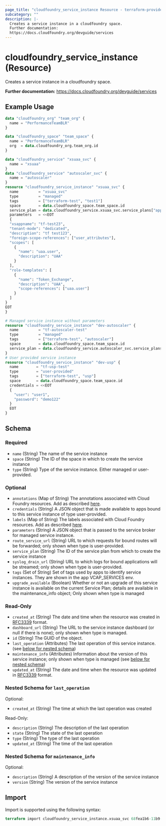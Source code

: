 ```yaml
---
page_title: "cloudfoundry_service_instance Resource - terraform-provider-cloudfoundry"
subcategory: ""
description: |-
  Creates a service instance in a cloudfoundry space.
  Further documentation:
  https://docs.cloudfoundry.org/devguide/services
---
```


# cloudfoundry_service_instance (Resource)

Creates a service instance in a cloudfoundry space.

__Further documentation:__
https://docs.cloudfoundry.org/devguide/services

## Example Usage

```terraform
data "cloudfoundry_org" "team_org" {
  name = "PerformanceTeamBLR"
}

data "cloudfoundry_space" "team_space" {
  name = "PerformanceTeamBLR"
  org  = data.cloudfoundry_org.team_org.id
}

data "cloudfoundry_service" "xsuaa_svc" {
  name = "xsuaa"
}
data "cloudfoundry_service" "autoscaler_svc" {
  name = "autoscaler"
}
resource "cloudfoundry_service_instance" "xsuaa_svc" {
  name         = "xsuaa_svc"
  type         = "managed"
  tags         = ["terraform-test", "test1"]
  space        = data.cloudfoundry_space.team_space.id
  service_plan = data.cloudfoundry_service.xsuaa_svc.service_plans["application"]
  parameters   = <<EOT
  {
  "xsappname": "tf-test23",
  "tenant-mode": "dedicated",
  "description": "tf test123",
  "foreign-scope-references": ["user_attributes"],
  "scopes": [
    {
      "name": "uaa.user",
      "description": "UAA"
    }
  ],
  "role-templates": [
    {
      "name": "Token_Exchange",
      "description": "UAA",
      "scope-references": ["uaa.user"]
    }
  ]
}
EOT
}

# Managed service instance without parameters
resource "cloudfoundry_service_instance" "dev-autoscaler" {
  name         = "tf-autoscaler-test"
  type         = "managed"
  tags         = ["terraform-test", "autoscaler"]
  space        = data.cloudfoundry_space.team_space.id
  service_plan = data.cloudfoundry_service.autoscaler_svc.service_plans["standard"]
}
# User provided service instance
resource "cloudfoundry_service_instance" "dev-usp" {
  name        = "tf-usp-test"
  type        = "user-provided"
  tags        = ["terraform-test", "usp"]
  space       = data.cloudfoundry_space.team_space.id
  credentials = <<EOT
  {
    "user": "user1",
    "password": "demo122"
  }
  EOT
}
```

<!-- schema generated by tfplugindocs -->
## Schema

### Required

- `name` (String) The name of the service instance
- `space` (String) The ID of the space in which to create the service instance
- `type` (String) Type of the service instance. Either managed or user-provided.

### Optional

- `annotations` (Map of String) The annotations associated with Cloud Foundry resources. Add as described [here](https://docs.cloudfoundry.org/adminguide/metadata.html#-view-metadata-for-an-object).
- `credentials` (String) A JSON object that is made available to apps bound to this service instance of type user-provided.
- `labels` (Map of String) The labels associated with Cloud Foundry resources. Add as described [here](https://docs.cloudfoundry.org/adminguide/metadata.html#-view-metadata-for-an-object).
- `parameters` (String) A JSON object that is passed to the service broker for managed service instance.
- `route_service_url` (String) URL to which requests for bound routes will be forwarded; only shown when type is user-provided.
- `service_plan` (String) The ID of the service plan from which to create the service instance
- `syslog_drain_url` (String) URL to which logs for bound applications will be streamed; only shown when type is user-provided.
- `tags` (Set of String) Set of tags used by apps to identify service instances. They are shown in the app VCAP_SERVICES env.
- `upgrade_available` (Boolean) Whether or not an upgrade of this service instance is available on the current Service Plan; details are available in the maintenance_info object; Only shown when type is managed

### Read-Only

- `created_at` (String) The date and time when the resource was created in [RFC3339](https://www.ietf.org/rfc/rfc3339.txt) format.
- `dashboard_url` (String) The URL to the service instance dashboard (or null if there is none); only shown when type is managed.
- `id` (String) The GUID of the object.
- `last_operation` (Attributes) The last operation of this service instance. (see [below for nested schema](#nestedatt--last_operation))
- `maintenance_info` (Attributes) Information about the version of this service instance; only shown when type is managed (see [below for nested schema](#nestedatt--maintenance_info))
- `updated_at` (String) The date and time when the resource was updated in [RFC3339](https://www.ietf.org/rfc/rfc3339.txt) format.

<a id="nestedatt--last_operation"></a>
### Nested Schema for `last_operation`

Optional:

- `created_at` (String) The time at which the last operation was created

Read-Only:

- `description` (String) The description of the last operation
- `state` (String) The state of the last operation
- `type` (String) The type of the last operation
- `updated_at` (String) The time of the last operation


<a id="nestedatt--maintenance_info"></a>
### Nested Schema for `maintenance_info`

Optional:

- `description` (String) A description of the version of the service instance
- `version` (String) The version of the service instance

## Import

Import is supported using the following syntax:

```terraform
terraform import cloudfoundry_service_instance.xsuaa_svc 68fea1b6-11b9-4737-ad79-74e49832533f
```